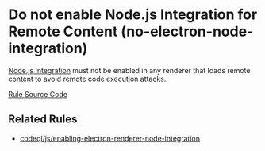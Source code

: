 # Do not enable Node.js Integration for Remote Content (no-electron-node-integration)

[Node.js Integration](https://www.electronjs.org/docs/tutorial/security#2-do-not-enable-nodejs-integration-for-remote-content) must not be enabled in any renderer that loads remote content to avoid remote code execution attacks.

[Rule Source Code](../../lib/rules/no-electron-node-integration.js)

## Related Rules

* [codeql/js/enabling-electron-renderer-node-integration](https://help.semmle.com/wiki/display/JS/Enabling+Node.js+integration+for+Electron+web+content+renderers)
